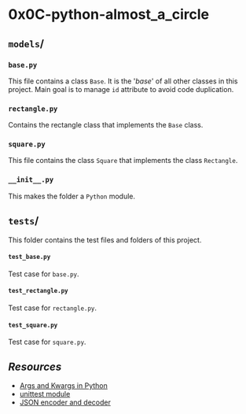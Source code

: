 # 0x0C-python-almost_a_circle


## `models`/

### `base.py`
This file contains a class ``` Base ```. It is the '*base*' of all other classes in this project. Main goal is to manage ``` id ``` attribute to avoid code duplication.

### `rectangle.py`
Contains the rectangle class that implements the `Base` class. 

### `square.py`
This file contains the class `Square` that implements the class `Rectangle`.

###  `__init__.py`
This makes the folder a `Python` module.

## `tests`/
This folder contains the test files and folders of this project.

#### `test_base.py`
Test case  for ```base.py```.

#### `test_rectangle.py`
Test case for ```rectangle.py```.

#### `test_square.py`
Test case for ```square.py```.

## *Resources*

* [Args and Kwargs in Python](https://alx-intranet.hbtn.io/rltoken/7gc6UzxSL81HcuAwklUbuQ)
* [unittest module](https://alx-intranet.hbtn.io/rltoken/soictNXCPE18ASL3INoeew)
* [JSON encoder and decoder](https://docs.python.org/3/library/json.html)
